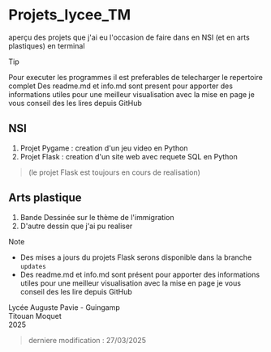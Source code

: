 # Projets_lycee_TM
aperçu des projets que j'ai eu l'occasion de faire dans en NSI (et en arts plastiques) en terminal 

> [!TIP]
> Pour executer les programmes il est preferables de telecharger le repertoire complet 
> Des readme.md et info.md sont present pour apporter des informations utiles pour une meilleur visualisation avec la mise en page je vous conseil des les lires depuis GitHub

## NSI
1. Projet Pygame : creation d'un jeu video en Python
2. Projet Flask : creation d'un site web avec requete SQL en Python

> (le projet Flask est toujours en cours de realisation)

## Arts plastique 
1. Bande Dessinée sur le thème de l'immigration
2. D'autre dessin que j'ai pu realiser

> [!NOTE]
> + Des mises a jours du projets Flask serons disponible dans la branche `updates`  
> + Des readme.md et info.md sont présent pour apporter des informations utiles pour une meilleur visualisation avec la mise en page je vous conseil des les lire depuis GitHub


Lycée Auguste Pavie - Guingamp \
Titouan Moquet \
2025

> derniere modification : 27/03/2025
